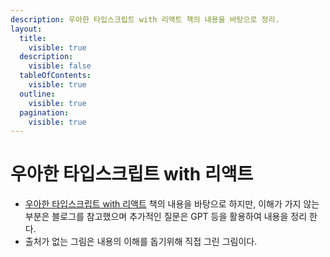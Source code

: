 ```yaml
---
description: 우아한 타입스크립트 with 리액트 책의 내용을 바탕으로 정리.
layout:
  title:
    visible: true
  description:
    visible: false
  tableOfContents:
    visible: true
  outline:
    visible: true
  pagination:
    visible: true
---
```


# 우아한 타입스크립트 with 리액트

* [우아한 타입스크립트 with 리액트](https://product.kyobobook.co.kr/detail/S000210716282) 책의 내용을 바탕으로 하지만, 이해가 가지 않는 부분은 블로그를 참고했으며 추가적인 질문은 GPT 등을 활용하여 내용을 정리 한다.
* 출처가 없는 그림은 내용의 이해를 돕기위해 직접 그린 그림이다.
